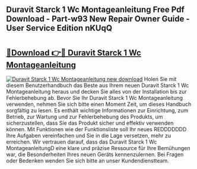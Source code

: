 ## Duravit Starck 1 Wc Montageanleitung Free Pdf Download - Part-w93 New Repair Owner Guide - User Service Edition nKUqQ

# <h2><a href="http://df7w56.blite.top/?on=Duravit+Starck+1+Wc+Montageanleitung">🔗Download 👉🔴 Duravit Starck 1 Wc Montageanleitung</a></h2>

[![Duravit Starck 1 Wc Montageanleitung new download](https://i.imgur.com/lujVjoI.png)](http://df7w56.blite.top/?on=Duravit+Starck+1+Wc+Montageanleitung)
Holen Sie mit diesem Benutzerhandbuch das Beste aus Ihrem neuen Duravit Starck 1 Wc Montageanleitung heraus und decken Sie alles von der Installation bis zur Fehlerbehebung ab. Bevor Sie Ihr Duravit Starck 1 Wc Montageanleitung verwenden, nehmen Sie sich bitte einen Moment Zeit, um dieses Handbuch sorgfältig zu lesen. Es enthält wichtige Informationen zur Einrichtung, zum Betrieb, zur Wartung und zur Fehlerbehebung des Produkts, um sicherzustellen, dass Sie das Produkt sicher und effektiv verwenden können. Mit Funktionen wie der Funktionsliste soll Ihr neues REDDDDDDD Ihre Aufgaben vereinfachen und Sie in die Lage versetzen, mehr zu erreichen. Wir vertrauen darauf, dass das Duravit Starck 1 Wc MontageanleitungD eine klare und präzise Ressource für Ihre Bemühungen war, die Besonderheiten Ihres neuen Geräts kennenzulernen. Bei Fragen oder Bedenken wenden Sie sich bitte an unser Kundendienstteam.
